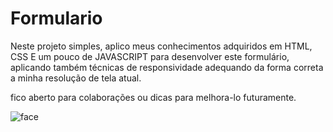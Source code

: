 # Formulario

Neste projeto simples, aplico meus conhecimentos adquiridos em HTML, CSS E um pouco de JAVASCRIPT para desenvolver este formulário, aplicando também técnicas de responsividade adequando da forma correta a minha resolução de tela atual. 

fico aberto para colaborações ou dicas para melhora-lo futuramente.

![face](https://user-images.githubusercontent.com/110427605/184499847-5705617a-d476-4480-898d-9a3e762c61b9.JPG)


